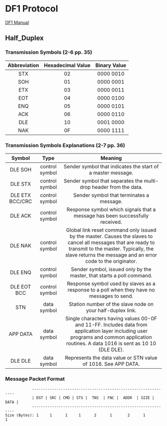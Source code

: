 # DF1 Protocol 

[DF1 Manual](https://literature.rockwellautomation.com/idc/groups/literature/documents/rm/1770-rm516_-en-p.pdf)


## Half_Duplex

### Transmission Symbols (2-6 pp. 35)

| Abbreviation | Hexadecimal Value | Binary Value |
|:------------:|:-----------------:|:------------:|
|STX           |02                 |0000 0010     |
|SOH           |01                 |0000 0001     |
|ETX           |03                 |0000 0011     |
|EOT           |04                 |0000 0100     |
|ENQ           |05                 |0000 0101     |
|ACK           |06                 |0000 0110     |
|DLE           |10                 |0001 0000     |
|NAK           |0F                 |0000 1111     |

### Transmission Symbols Explanations (2-7 pp. 36)

|Symbol | Type           |                          Meaning|
|:-----:|:--------------:|:-------------------------------:|
|DLE SOH|control symbol  |Sender symbol that indicates the start of a master message.|
|DLE STX| control symbol |Sender symbol that separates the multi-drop header from the data.|
|DLE ETX BCC/CRC |control symbol| Sender symbol that terminates a message.|
|DLE ACK|control symbol  |Response symbol which signals that a message has been successfully received.|
|DLE NAK| control symbol |Global link reset command only issued by the master. Causes the slaves to cancel all messages that are ready to transmit to the master. Typically, the slave returns the message and an error code to the originator.|
|DLE ENQ| control symbol |Sender symbol, issued only by the master, that starts a poll command.|
|DLE EOT BCC| control symbol| Response symbol used by slaves as a response to a poll when they have no messages to send.|
|STN   |data symbol |Station number of the slave node on your half-duplex link.|
|APP DATA| data symbol| Single characters having values 00-0F and 11-FF. Includes data from application layer including user programs and common application routines. A data 1016 is sent as 10 10 (DLE DLE).|
|DLE DLE| data symbol |Represents the data value or STN value of 1016. See APP DATA.|

### Message Packet Format

```
            --------------------------------------------------------------
            | DST | SRC | CMD | STS |  TNS  | FNC |  ADDR  | SIZE | DATA | 
            --------------------------------------------------------------
Size (Bytes): 1     1      1     1      2      1       2      1        1    
```
